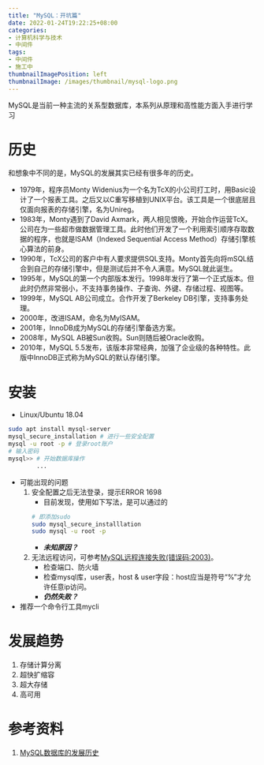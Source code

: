 ```yaml
---
title: "MySQL：开坑篇"
date: 2022-01-24T19:22:25+08:00
categories:
- 计算机科学与技术
- 中间件
tags:
- 中间件
- 施工中
thumbnailImagePosition: left
thumbnailImage: /images/thumbnail/mysql-logo.png
---
```

MySQL是当前一种主流的关系型数据库，本系列从原理和高性能方面入手进行学习
<!--more-->
# 历史
和想象中不同的是，MySQL的发展其实已经有很多年的历史。
- 1979年，程序员Monty Widenius为一个名为TcX的小公司打工时，用Basic设计了一个报表工具。之后又以C重写移植到UNIX平台。该工具是一个很底层且仅面向报表的存储引擎，名为Unireg。
- 1983年，Monty遇到了David Axmark，两人相见恨晚，开始合作运营TcX。公司在为一些超市做数据管理工具。此时他们开发了一个利用索引顺序存取数据的程序，也就是ISAM（Indexed Sequential Access Method）存储引擎核心算法的前身。
- 1990年，TcX公司的客户中有人要求提供SQL支持。Monty首先向将mSQL结合到自己的存储引擎中，但是测试后并不令人满意。MySQL就此诞生。
- 1995年，MySQL的第一个内部版本发行。1998年发行了第一个正式版本。但此时仍然非常弱小，不支持事务操作、子查询、外键、存储过程、视图等。
- 1999年，MySQL AB公司成立。合作开发了Berkeley DB引擎，支持事务处理。
- 2000年，改进ISAM，命名为MyISAM。
- 2001年，InnoDB成为MySQL的存储引擎备选方案。
- 2008年，MySQL AB被Sun收购。Sun则随后被Oracle收购。
- 2010年，MySQL 5.5发布，该版本非常经典，加强了企业级的各种特性。此版中InnoDB正式称为MySQL的默认存储引擎。
# 安装
- Linux/Ubuntu 18.04
```bash
sudo apt install mysql-server
mysql_secure_installation # 进行一些安全配置
mysql -u root -p # 登录root账户
# 输入密码
mysql>> # 开始数据库操作
        ...
```
- 可能出现的问题
    1. 安全配置之后无法登录，提示ERROR 1698
        - 目前发现，使用如下写法，是可以通过的
        ```bash
        # 即添加sudo
        sudo mysql_secure_installlation
        sudo mysql -u root -p
        ```
        - ***未知原因？***
    1. 无法远程访问，可参考[MySQL远程连接失败(错误码:2003)](https://blog.csdn.net/weixin_43025071/article/details/88603053)。
        - 检查端口、防火墙
        - 检查mysql库，user表，host & user字段：host应当是符号“%”才允许任意ip访问。
        - ***仍然失败？***
- 推荐一个命令行工具mycli

# 发展趋势
1. 存储计算分离
1. 超快扩缩容
1. 超大存储
1. 高可用

# 参考资料
1. [MySQL数据库的发展历史](https://www.cnblogs.com/joyfulcode/p/12683009.html)